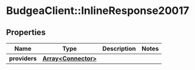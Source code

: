 # BudgeaClient::InlineResponse20017

## Properties
Name | Type | Description | Notes
------------ | ------------- | ------------- | -------------
**providers** | [**Array&lt;Connector&gt;**](Connector.md) |  | 



